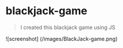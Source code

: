 # blackjack-game

> I created this blackjack game using JS

![screenshot] (/images/BlackJack-game.png)
